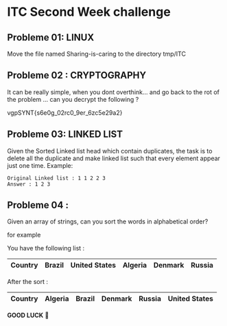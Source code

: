 # ITC Second Week challenge
## Probleme 01: LINUX 

Move the file named Sharing-is-caring to the directory tmp/ITC


## Probleme 02 : CRYPTOGRAPHY

It can be really simple, when you dont overthink... 
and go back to the rot of the problem ... 
can you decrypt the following ? 

vgpSYNT{s6e0g_02rc0_9er_6zc5e29a2}


## Probleme 03: LINKED LIST

Given the Sorted Linked list head which contain duplicates, the task is
to delete all the duplicate and make linked list such that every element
appear just one time.
Example:
```
Original Linked list : 1 1 2 2 3
Answer : 1 2 3
```
## Probleme 04 :


Given an array of strings, can you sort the words in alphabetical order?

for example

You have the following list :


| Country | Brazil  | United States | Algeria | Denmark  | Russia  |
| :-----: |   :-:   |      :-:      |   :-:   |    :-:   |   :-:   |

After the sort :



| Country | Algeria  | Brazil  | Denmark | Russia  | United States  |
| :-----: |   :-:    |   :-:   |   :-:   |   :-:   |       :-:      |



**GOOD LUCK** 🚀

 
